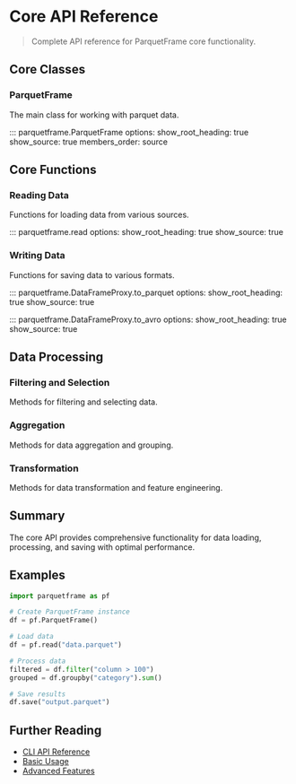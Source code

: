 # Core API Reference

> Complete API reference for ParquetFrame core functionality.

## Core Classes

### ParquetFrame

The main class for working with parquet data.

::: parquetframe.ParquetFrame
    options:
      show_root_heading: true
      show_source: true
      members_order: source

## Core Functions

### Reading Data

Functions for loading data from various sources.

::: parquetframe.read
    options:
      show_root_heading: true
      show_source: true

### Writing Data

Functions for saving data to various formats.

::: parquetframe.DataFrameProxy.to_parquet
    options:
      show_root_heading: true
      show_source: true

::: parquetframe.DataFrameProxy.to_avro
    options:
      show_root_heading: true
      show_source: true

## Data Processing

### Filtering and Selection

Methods for filtering and selecting data.

### Aggregation

Methods for data aggregation and grouping.

### Transformation

Methods for data transformation and feature engineering.

## Summary

The core API provides comprehensive functionality for data loading, processing, and saving with optimal performance.

## Examples

```python
import parquetframe as pf

# Create ParquetFrame instance
df = pf.ParquetFrame()

# Load data
df = pf.read("data.parquet")

# Process data
filtered = df.filter("column > 100")
grouped = df.groupby("category").sum()

# Save results
df.save("output.parquet")
```

## Further Reading

- [CLI API Reference](cli.md)
- [Basic Usage](../usage.md)
- [Advanced Features](../advanced.md)

